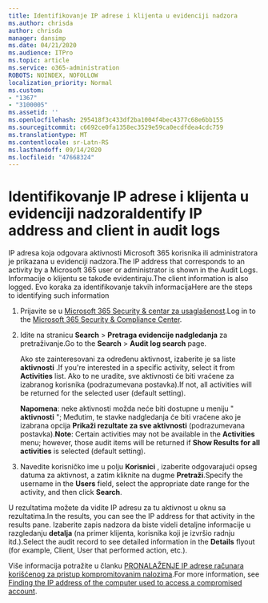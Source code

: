 ```yaml
---
title: Identifikovanje IP adrese i klijenta u evidenciji nadzora
ms.author: chrisda
author: chrisda
manager: dansimp
ms.date: 04/21/2020
ms.audience: ITPro
ms.topic: article
ms.service: o365-administration
ROBOTS: NOINDEX, NOFOLLOW
localization_priority: Normal
ms.custom:
- "1367"
- "3100005"
ms.assetid: ''
ms.openlocfilehash: 295418f3c433df2ba1004f4bec4377c68e6bb155
ms.sourcegitcommit: c6692ce0fa1358ec3529e59ca0ecdfdea4cdc759
ms.translationtype: MT
ms.contentlocale: sr-Latn-RS
ms.lasthandoff: 09/14/2020
ms.locfileid: "47668324"
---
```

# <a name="identify-ip-address-and-client-in-audit-logs"></a><span data-ttu-id="8951d-102">Identifikovanje IP adrese i klijenta u evidenciji nadzora</span><span class="sxs-lookup"><span data-stu-id="8951d-102">Identify IP address and client in audit logs</span></span>

<span data-ttu-id="8951d-103">IP adresa koja odgovara aktivnosti Microsoft 365 korisnika ili administratora je prikazana u evidenciji nadzora.</span><span class="sxs-lookup"><span data-stu-id="8951d-103">The IP address that corresponds to an activity by a Microsoft 365 user or administrator is shown in the Audit Logs.</span></span> <span data-ttu-id="8951d-104">Informacije o klijentu se takođe evidentiraju.</span><span class="sxs-lookup"><span data-stu-id="8951d-104">The client information is also logged.</span></span> <span data-ttu-id="8951d-105">Evo koraka za identifikovanje takvih informacija</span><span class="sxs-lookup"><span data-stu-id="8951d-105">Here are the steps to identifying such information</span></span>

1. <span data-ttu-id="8951d-106">Prijavite se u [Microsoft 365 Security & centar za usaglašenost](https://protection.office.com/).</span><span class="sxs-lookup"><span data-stu-id="8951d-106">Log in to the [Microsoft 365 Security & Compliance Center](https://protection.office.com/).</span></span>

2. <span data-ttu-id="8951d-107">Idite na stranicu **Search**  >  **Pretraga evidencije nadgledanja** za pretraživanje.</span><span class="sxs-lookup"><span data-stu-id="8951d-107">Go to the **Search** > **Audit log search** page.</span></span>

   <span data-ttu-id="8951d-108">Ako ste zainteresovani za određenu aktivnost, izaberite je sa liste **aktivnosti** .</span><span class="sxs-lookup"><span data-stu-id="8951d-108">If you're interested in a specific activity, select it from **Activities** list.</span></span> <span data-ttu-id="8951d-109">Ako to ne uradite, sve aktivnosti će biti vraćene za izabranog korisnika (podrazumevana postavka).</span><span class="sxs-lookup"><span data-stu-id="8951d-109">If not, all activities will be returned for the selected user (default setting).</span></span>

   <span data-ttu-id="8951d-110">**Napomena**: neke aktivnosti možda neće biti dostupne u meniju " **aktivnosti** "; Međutim, te stavke nadgledanja će biti vraćene ako je izabrana opcija **Prikaži rezultate za sve aktivnosti** (podrazumevana postavka).</span><span class="sxs-lookup"><span data-stu-id="8951d-110">**Note**: Certain activities may not be available in the **Activities** menu; however, those audit items will be returned if **Show Results for all activities** is selected (default setting).</span></span>

3. <span data-ttu-id="8951d-111">Navedite korisničko ime u polju **Korisnici** , izaberite odgovarajući opseg datuma za aktivnost, a zatim kliknite na dugme **Pretraži**.</span><span class="sxs-lookup"><span data-stu-id="8951d-111">Specify the username in the **Users** field, select the appropriate date range for the activity, and then click **Search**.</span></span>

<span data-ttu-id="8951d-112">U rezultatima možete da vidite IP adresu za tu aktivnost u oknu sa rezultatima.</span><span class="sxs-lookup"><span data-stu-id="8951d-112">In the results, you can see the IP address for that activity in the results pane.</span></span> <span data-ttu-id="8951d-113">Izaberite zapis nadzora da biste videli detaljne informacije u razgledanju **detalja** (na primer klijenta, korisnika koji je izvršio radnju itd.).</span><span class="sxs-lookup"><span data-stu-id="8951d-113">Select the audit record to see detailed information in the **Details** flyout (for example, Client, User that performed action, etc.).</span></span>

<span data-ttu-id="8951d-114">Više informacija potražite u članku [PRONALAŽENJE IP adrese računara korišćenog za pristup kompromitovanim nalozima](https://docs.microsoft.com/microsoft-365/compliance/auditing-troubleshooting-scenarios#find-the-ip-address-of-the-computer-used-to-access-a-compromised-account).</span><span class="sxs-lookup"><span data-stu-id="8951d-114">For more information, see [Finding the IP address of the computer used to access a compromised account](https://docs.microsoft.com/microsoft-365/compliance/auditing-troubleshooting-scenarios#find-the-ip-address-of-the-computer-used-to-access-a-compromised-account).</span></span>
